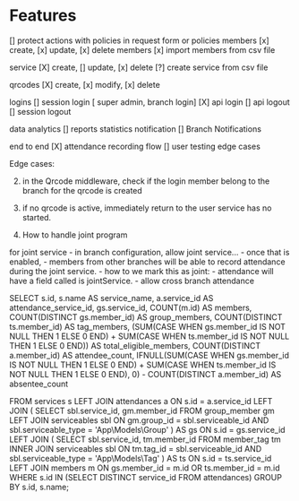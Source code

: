 # Features
[] protect actions with policies in request form or policies
members
    [x] create,
    [x] update,
    [x] delete members
    [x] import members from csv file

service
    [X] create, 
    [] update, 
    [x] delete
    [?] create service from csv file

qrcodes
    [X] create, 
    [x] modify, 
    [x] delete

logins
    [] session login  [ super admin, branch login]
    [X] api login
    [] api logout
    [] session logout

data analytics
    [] reports statistics
notification
    [] Branch Notifications
    
end to end
    [X] attendance recording flow
    [] user testing edge cases
    
    






Edge cases: 
<!-- 1. idempotentce: the user can do x times but the will not add additional payload if he/she is recorded. -->

2. in the Qrcode middleware,
    check if the login member belong to the branch for the qrcode is created

3. if no qrcode is active, immediately return to the user service has no started.

4. How to handle joint program


for joint service 
    - in branch configuration, allow joint service... 
    - once that is enabled, 
        - members from other branches will be able to record attendance during the joint service.
        - how to we mark this as joint:
            - attendance will have a field called is jointService.
        - allow cross branch attendance
    

SELECT
	s.id,
    s.name AS service_name,
    a.service_id AS attendance_service_id,
    gs.service_id,
    COUNT(m.id) AS members,
    COUNT(DISTINCT gs.member_id) AS group_members,
    COUNT(DISTINCT ts.member_id) AS tag_members,
    (SUM(CASE WHEN gs.member_id IS NOT NULL THEN 1 ELSE 0 END) + SUM(CASE WHEN ts.member_id IS NOT NULL THEN 1 ELSE 0 END)) AS total_eligible_members,
    COUNT(DISTINCT a.member_id) AS attendee_count,
    IFNULL(SUM(CASE WHEN gs.member_id IS NOT NULL THEN 1 ELSE 0 END) + SUM(CASE WHEN ts.member_id IS NOT NULL THEN 1 ELSE 0 END), 0) - COUNT(DISTINCT a.member_id) AS absentee_count
   
FROM
    services s
LEFT JOIN
    attendances a ON s.id = a.service_id
LEFT JOIN
    (
        SELECT
            sbl.service_id,
            gm.member_id
        FROM
            group_member gm
        LEFT JOIN
            serviceables sbl ON gm.group_id = sbl.serviceable_id AND sbl.serviceable_type = 'App\Models\Group'
    ) AS gs ON s.id = gs.service_id
LEFT JOIN
    (
        SELECT
            sbl.service_id,
            tm.member_id
        FROM
            member_tag tm
        INNER JOIN
            serviceables sbl ON tm.tag_id = sbl.serviceable_id AND sbl.serviceable_type = 'App\Models\Tag'
    ) AS ts ON s.id = ts.service_id
LEFT JOIN
    members m ON gs.member_id = m.id OR ts.member_id = m.id
WHERE
    s.id IN (SELECT DISTINCT service_id FROM attendances)
GROUP BY
    s.id, s.name;
